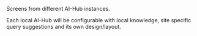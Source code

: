 Screens from different AI-Hub instances.

Each local AI-Hub will be configurable with local knowledge, site specific query suggestions and its own design/layout.
